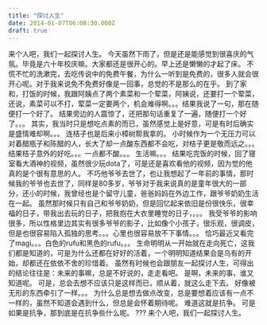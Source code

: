 ```yaml
---
title: "探讨人生"
date: 2014-01-07T06:08:30.000Z
draft: true
---
```

来个人吧，我们一起探讨人生。 今天虽然下雨了，但是还是能感觉到很喜庆的气氛。毕竟是六十年校庆嘛。大家都还是很开心的。早上还是懒懒的才起了床。 不慌不忙的洗漱完，去吃传说中的免费午餐，为什么一听到是免费的，很多人就会很开心呢。对于我来说免不免费好像是一回事，总觉的不是那么的在乎。 到了家和，打饭的时候，我跟阿姨点了两个素菜和一个荤菜，阿姨说，还要打一个荤菜，还说，素菜可以不打，荤菜一定要两个，机会难得啊。。。结果我说了一句，那在随便打一个好了。 结果旁边的人震惊了，还把那句话重复了一遍，随便打一个好了。。。 其实，我当时只是想吃点素的而已，虽然感觉上是好意，可是有时后确实是盛情难却啊。。。 连桔子也是后来小樟树帮我拿的。 小时候作为一个无压力可以对着醋瓶子和陈醋的人，长大了却一点酸东西都不会吃，对桔子更是敬而远之。。。 结果桔子意外的好吃。。。一点都不酸。。。  生活嘛。。。   结果吃完饭的时候，回了寝室看大酒神的视频，虽然很少玩dota了，可是还是喜欢看他的视频，因为觉的他真的是个很有意思的人。  不巧他爷爷去世了，也让我想起了一年前的事情，那时候我的爷爷也去世了，同样是80多岁，爷爷对于我来说真的是童年很大的一部分，还小的时候，我曾经也是个留守儿童，爸爸妈妈在外边工作，跟爷爷奶奶生活在一起。 虽然那时候只有自己和爷爷奶奶，但是回忆起来依旧是份很快乐，很幸福的日子，带我出去玩的日子，把我抱在大衣里睡觉的日子，。。。 我受爷爷的影响很多，所以性格里边其实有很多爷爷的影子，比如像个小孩子，很乐观，很调皮，但是也很容易陷入孤独的思考。。。心里也很容易放不下事情。。。 恰巧最近又看完了magi。。。白色的rufu和黑色的rufu。。。 生命明明从一开始就在走向死亡，这我们都是知道的，可是为什么还都在好好的活着，一个明明知道结果会是乌有的开始，却都还在依依不舍的珍惜着。  虽然有时候也会跟朋友一起探讨人生，可得出的结论往往是：未来的事嘛，总是不好说的，走走看吧。 是啊，未来的事，谁又知道呢。  可是，总会去想不应该只是这样而已，顺从着，就这么走下去。 好像被无形的东西牵引了一样。。。 为什么总是想去做点改变，总是要想着应该有一点不一样的，虽然不知道会遇到什么，但总是会怀着期待呢。 难道这就是抗争。 可是如果是抗争，那到底是在抗争些什么呢。 ??? 来个人吧，我们一起探讨人生。